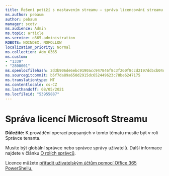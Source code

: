 ```yaml
---
title: Řešení potíží s nastavením streamu – správa licencování streamu
ms.author: pebaum
author: pebaum
manager: scotv
ms.audience: Admin
ms.topic: article
ms.service: o365-administration
ROBOTS: NOINDEX, NOFOLLOW
localization_priority: Normal
ms.collection: Adm_O365
ms.custom:
- "1339"
- "2800001"
ms.openlocfilehash: 2d3b906de6ebc9190acc947846f8c3f260f8ccd2197dd5cb04daa9c2dffbac97
ms.sourcegitcommit: b5f7da89a650d2915dc652449623c78be6247175
ms.translationtype: MT
ms.contentlocale: cs-CZ
ms.lasthandoff: 08/05/2021
ms.locfileid: "53955887"
---
```

# <a name="managing-microsoft-stream-licenses"></a>Správa licencí Microsoft Streamu

**Důležité:** K provádění operací popsaných v tomto tématu musíte být v roli Správce tenanta.

Musíte být globální správce nebo správce správy uživatelů. Další informace najdete v článku [O rolích správců](https://docs.microsoft.com/microsoft-365/admin/add-users/about-admin-roles).

Licence můžete [přiřadit uživatelským účtům pomocí Office 365 PowerShellu.](https://go.microsoft.com/fwlink/p/?linkid=850410)
